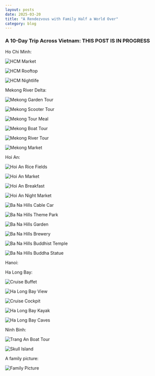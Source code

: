 ```yaml
---
layout: posts
date: 2025-03-20
title: "A Rendezvous with Family Half a World Over"
category: blog
---
```


### A 10-Day Trip Across Vietnam: THIS POST IS IN PROGRESS

Ho Chi Minh:

![HCM Market](https://i.imgur.com/D3hp7S9.jpeg)

![HCM Rooftop](https://i.imgur.com/6gMxhd7.jpeg)

![HCM Nightlife](https://i.imgur.com/1acAYDG.jpeg)

Mekong River Delta:

![Mekong Garden Tour](https://i.imgur.com/iaRWMxm.jpeg)

![Mekong Scooter Tour](https://i.imgur.com/lu7u2Dn.jpeg)

![Mekong Tour Meal](https://i.imgur.com/jnlp9tk.jpeg)

![Mekong Boat Tour](https://i.imgur.com/a4E4ki6.jpeg)

![Mekong River Tour](https://i.imgur.com/Cqjv44G.jpeg)

![Mekong Market](https://i.imgur.com/L1DESPX.jpeg)

Hoi An:

![Hoi An Rice Fields](https://i.imgur.com/nhcWYj9.jpeg)

![Hoi An Market](https://i.imgur.com/kkYX735.jpeg)

![Hoi An Breakfast](https://i.imgur.com/yCB93vi.jpeg)

![Hoi An Night Market](https://i.imgur.com/fJKVsZA.jpeg)

![Ba Na Hills Cable Car](https://i.imgur.com/A3Jr84x.jpeg)

![Ba Na Hills Theme Park](https://i.imgur.com/KFNYjmG.jpeg)

![Ba Na Hills Garden](https://i.imgur.com/CPj8b3H.jpeg)

![Ba Na Hills Brewery](https://i.imgur.com/Ll8usG2.jpeg)

![Ba Na Hills Buddhist Temple](https://i.imgur.com/tcm5yp8.jpeg)

![Ba Na Hills Buddha Statue](https://i.imgur.com/CyHcu5y.jpeg)

Hanoi:

Ha Long Bay:

![Cruise Buffet](https://i.imgur.com/eNPiDhX.jpeg)

![Ha Long Bay View](https://i.imgur.com/x5elQnd.jpeg)

![Cruise Cockpit](https://i.imgur.com/cSuLgD6.jpeg)

![Ha Long Bay Kayak](https://i.imgur.com/6QFOyi2.jpeg)

![Ha Long Bay Caves](https://i.imgur.com/kJbX6IW.jpeg)

Ninh Binh:

![Trang An Boat Tour](https://i.imgur.com/u9aBSVI.jpeg)

![Skull Island](https://i.imgur.com/9jZzXRM.jpeg)

A family picture:

![Family Picture](https://i.imgur.com/mr3RZko.jpeg)
